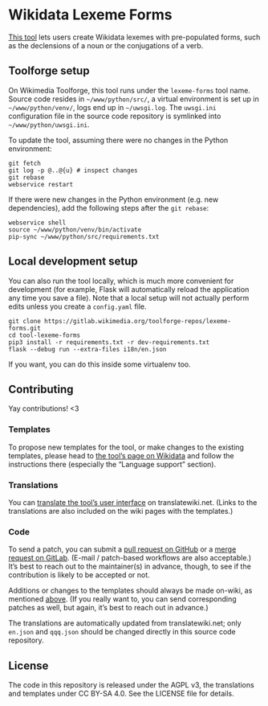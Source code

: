# Wikidata Lexeme Forms

[This tool](https://lexeme-forms.toolforge.org/) lets users create Wikidata lexemes with pre-populated forms,
such as the declensions of a noun or the conjugations of a verb.

## Toolforge setup

On Wikimedia Toolforge, this tool runs under the `lexeme-forms` tool name.
Source code resides in `~/www/python/src/`,
a virtual environment is set up in `~/www/python/venv/`,
logs end up in `~/uwsgi.log`.
The `uwsgi.ini` configuration file in the source code repository
is symlinked into `~/www/python/uwsgi.ini`.

To update the tool, assuming there were no changes in the Python environment:
```
git fetch
git log -p @..@{u} # inspect changes
git rebase
webservice restart
```

If there were new changes in the Python environment (e.g. new dependencies),
add the following steps after the `git rebase`:
```
webservice shell
source ~/www/python/venv/bin/activate
pip-sync ~/www/python/src/requirements.txt
```

## Local development setup

You can also run the tool locally, which is much more convenient for development
(for example, Flask will automatically reload the application any time you save a file).
Note that a local setup will not actually perform edits unless you create a `config.yaml` file.

```
git clone https://gitlab.wikimedia.org/toolforge-repos/lexeme-forms.git
cd tool-lexeme-forms
pip3 install -r requirements.txt -r dev-requirements.txt
flask --debug run --extra-files i18n/en.json
```

If you want, you can do this inside some virtualenv too.

## Contributing

Yay contributions! <3

### Templates

To propose new templates for the tool, or make changes to the existing templates,
please head to [the tool’s page on Wikidata](https://www.wikidata.org/wiki/Wikidata:Wikidata_Lexeme_Forms)
and follow the instructions there (especially the “Language support” section).

### Translations

You can [translate the tool’s user interface](https://translatewiki.net/w/i.php?title=Special:Translate&group=wikidata-lexeme-forms)
on translatewiki.net.
(Links to the translations are also included on the wiki pages with the templates.)

### Code

To send a patch, you can submit a
[pull request on GitHub](https://github.com/lucaswerkmeister/tool-lexeme-forms) or a
[merge request on GitLab](https://gitlab.wikimedia.org/toolforge-repos/lexeme-forms).
(E-mail / patch-based workflows are also acceptable.)
It’s best to reach out to the maintainer(s) in advance, though,
to see if the contribution is likely to be accepted or not.

Additions or changes to the templates
should always be made on-wiki, as mentioned [above](#templates).
(If you really want to, you can send corresponding patches as well,
but again, it’s best to reach out in advance.)

The translations are automatically updated from translatewiki.net;
only `en.json` and `qqq.json` should be changed directly in this source code repository.

## License

The code in this repository is released under the AGPL v3,
the translations and templates under CC BY-SA 4.0.
See the LICENSE file for details.
